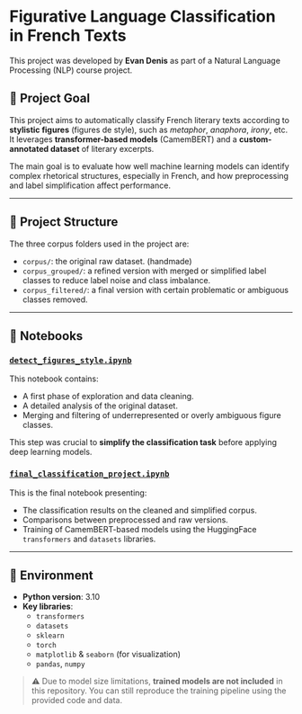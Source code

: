 # Figurative Language Classification in French Texts

This project was developed by **Evan Denis** as part of a Natural Language Processing (NLP) course project.

## 🎯 Project Goal

This project aims to automatically classify French literary texts according to **stylistic figures** (figures de style), such as *metaphor*, *anaphora*, *irony*, etc. It leverages **transformer-based models** (CamemBERT) and a **custom-annotated dataset** of literary excerpts.

The main goal is to evaluate how well machine learning models can identify complex rhetorical structures, especially in French, and how preprocessing and label simplification affect performance.

---

## 📁 Project Structure

The three corpus folders used in the project are:

- `corpus/`: the original raw dataset. (handmade)
- `corpus_grouped/`: a refined version with merged or simplified label classes to reduce label noise and class imbalance.
- `corpus_filtered/`: a final version with certain problematic or ambiguous classes removed.

---

## 🧪 Notebooks

### [`detect_figures_style.ipynb`](./detect_figures_style.ipynb)
This notebook contains:
- A first phase of exploration and data cleaning.
- A detailed analysis of the original dataset.
- Merging and filtering of underrepresented or overly ambiguous figure classes.

This step was crucial to **simplify the classification task** before applying deep learning models.

### [`final_classification_project.ipynb`](./final_classification_project.ipynb)
This is the final notebook presenting:
- The classification results on the cleaned and simplified corpus.
- Comparisons between preprocessed and raw versions.
- Training of CamemBERT-based models using the HuggingFace `transformers` and `datasets` libraries.

---

## 🧰 Environment

- **Python version**: 3.10
- **Key libraries**:
  - `transformers`
  - `datasets`
  - `sklearn`
  - `torch`
  - `matplotlib` & `seaborn` (for visualization)
  - `pandas`, `numpy`

> ⚠️ Due to model size limitations, **trained models are not included** in this repository. You can still reproduce the training pipeline using the provided code and data.